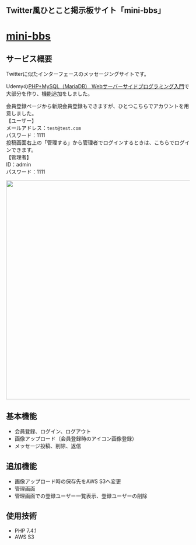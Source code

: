 ## Twitter風ひとこと掲示板サイト「mini-bbs」
# [mini-bbs](https://mini-bbs0710.herokuapp.com/)
## サービス概要
Twitterに似たインターフェースのメッセージングサイトです。 

Udemyの[PHP+MySQL（MariaDB） Webサーバーサイドプログラミング入門](https://www.udemy.com/course/php7basic/)で大部分を作り、機能追加をしました。

会員登録ページから新規会員登録もできますが、ひとつこちらでアカウントを用意しました。  
【ユーザー】  
メールアドレス：`test@test.com`  
パスワード：1111  
投稿画面右上の「管理する」から管理者でログインするときは、こちらでログインできます。  
【管理者】  
ID：admin  
パスワード：1111

<img src="https://user-images.githubusercontent.com/34031637/133959212-eb697745-9866-4736-8d1f-13a1573fcc7e.jpg" width="600px">

## 基本機能
- 会員登録、ログイン、ログアウト
- 画像アップロード（会員登録時のアイコン画像登録）
- メッセージ投稿、削除、返信
## 追加機能  
- 画像アップロード時の保存先をAWS S3へ変更
- 管理画面
- 管理画面での登録ユーザー一覧表示、登録ユーザーの削除
## 使用技術
- PHP 7.4.1
- AWS S3
